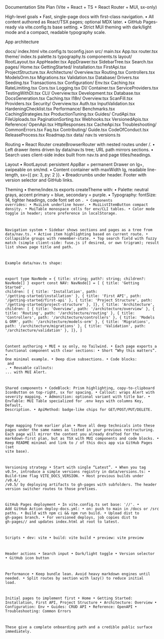 Documentation Site Plan (Vite + React + TS + React Router + MUI, sx-only)

High-level goals
	•	Fast, single-page docs with first-class navigation.
	•	All content authored as React/TSX pages; optional MDX later.
	•	GitHub Pages-ready via vite.config.ts base setting.
	•	Strict MUI theming with dark/light mode and a compact, readable typography scale.

App architecture

docs/
  index.html
  vite.config.ts
  tsconfig.json
  src/
    main.tsx
    App.tsx
    router.tsx
    theme/
      index.ts
      palette.ts
      typography.ts
      components.ts
    layout/
      RootLayout.tsx
      AppHeader.tsx
      AppDrawer.tsx
      SidebarTree.tsx
      Search.tsx
    pages/
      Home.tsx
      GettingStarted/
        Installation.tsx
        FirstApi.tsx
        ProjectStructure.tsx
      Architecture/
        Overview.tsx
        Routing.tsx
        Controllers.tsx
        ModelsOrm.tsx
        Migrations.tsx
        Validation.tsx
      Database/
        Drivers.tsx
        Seeding.tsx
        Transactions.tsx
      Configuration/
        Env.tsx
        Caching.tsx
        RateLimiting.tsx
        Cors.tsx
        Logging.tsx
      DI/
        Container.tsx
        ServiceProviders.tsx
        TestingWithDI.tsx
      CLI/
        Overview.tsx
        Development.tsx
        Database.tsx
        DocsGeneration.tsx
        Caching.tsx
      I18n/
        Overview.tsx
        ScanFill.tsx
        Providers.tsx
      Security/
        Overview.tsx
        Auth.tsx
        InputValidation.tsx
        HardeningChecklist.tsx
      Performance/
        Benchmarks.tsx
        CachingStrategies.tsx
        ProductionTuning.tsx
      Guides/
        CrudApi.tsx
        FileUploads.tsx
        PaginationSorting.tsx
        Webhooks.tsx
        VersionedApis.tsx
      Reference/
        OpenApi.tsx
        HttpResponses.tsx
        CacheApi.tsx
      Troubleshooting/
        CommonErrors.tsx
        Faq.tsx
      Contributing/
        Guide.tsx
        CodeOfConduct.tsx
        ReleaseProcess.tsx
      Roadmap.tsx
    data/
      nav.ts
      versions.ts

Routing
	•	React Router createBrowserRouter with nested routes under /.
	•	Left drawer items driven by data/nav.ts tree; URL path mirrors sections.
	•	Search uses client-side index built from nav.ts and page titles/headings.

Layout
	•	RootLayout: persistent AppBar + permanent Drawer on lg+, swipeable on sm/md.
	•	Content container with maxWidth lg, readable line-length, sx={{ px: 3, py: 2 }}.
	•	Breadcrumbs under header. Footer with version selector and GitHub links.

Theming
	•	theme/index.ts exports createTheme with:
	•	Palette: neutral grays, accent primary = blue, secondary = purple.
	•	Typography: fontSize: 14, tighter headings, code font set on <code>.
	•	Components overrides:
	•	MuiLink underline hover.
	•	MuiListItemButton compact density.
	•	MuiTable monospace cells for env/CLI tables.
	•	Color mode toggle in header; store preference in localStorage.

Navigation system
	•	Sidebar shows sections and pages as a tree from data/nav.ts.
	•	Active item highlighting based on current route.
	•	Collapsible groups with remember-state.
	•	Top search field with fuzzy match (simple client-side: fuse.js if desired, or own trigram); result list shows page title and path.

Example data/nav.ts shape:

export type NavNode = { title: string; path?: string; children?: NavNode[] }
export const NAV: NavNode[] = [
  { title: 'Getting Started', children: [
    { title: 'Installation', path: '/getting-started/installation' },
    { title: 'First API', path: '/getting-started/first-api' },
    { title: 'Project Structure', path: '/getting-started/project-structure' },
  ]},
  { title: 'Architecture', children: [
    { title: 'Overview', path: '/architecture/overview' },
    { title: 'Routing', path: '/architecture/routing' },
    { title: 'Controllers', path: '/architecture/controllers' },
    { title: 'Models & ORM', path: '/architecture/models-orm' },
    { title: 'Migrations', path: '/architecture/migrations' },
    { title: 'Validation', path: '/architecture/validation' },
  ]},
]

Content authoring
	•	MUI + sx only, no Tailwind.
	•	Each page exports a functional component with clear sections:
	•	Short “Why this matters”.
	•	One minimal example.
	•	Deep dive subsections.
	•	Code blocks: <CodeBlock language="bash" code="..." /> and <CodeBlock language="php" code="..." />.
	•	Reusable callouts: <Callout type="tip" title="...">...</Callout> with MUI Alert.

Shared components
	•	CodeBlock: Prism highlighting, copy-to-clipboard IconButton on top-right, sx for spacing.
	•	Callout: wraps Alert with severity mapping.
	•	Admonition: optional variant with title bar.
	•	EnvTable: MUI Table specialized for .env keys with columns Key, Default, Description.
	•	ApiMethod: badge-like chips for GET/POST/PUT/DELETE.

Page mapping from earlier plan
	•	Move all deep technicals into these pages under the same names as listed in your previous restructuring. Each page will mirror the content you already drafted for the markdown-first plan, but as TSX with MUI components and code blocks.
	•	Keep README minimal and link to / of this docs app via GitHub Pages (set vite base).

Versioning strategy
	•	Start with single “Latest”.
	•	When you tag v0.5+, introduce a simple versions registry in data/versions.ts:
	•	Build-time flag VITE_DOCS_VERSION.
	•	Host previous builds under /v0.4/, /v0.5/ by deploying artifacts to gh-pages with subfolders. The header version switcher routes to those prefixes.

GitHub Pages deployment
	•	In vite.config.ts set base: '/<repo>/'.
	•	Add GitHub Action deploy-docs.yml:
	•	on: push to main in /docs or /src paths.
	•	Build with npm ci && npm run build.
	•	Upload dist to gh-pages branch.
	•	For versioned deploys, job copies dist to gh-pages/<version>/ and updates index.html at root to latest.

Scripts
	•	dev: vite
	•	build: vite build
	•	preview: vite preview

Header actions
	•	Search input
	•	Dark/light toggle
	•	Version selector
	•	GitHub icon button

Performance
	•	Keep bundle lean. Avoid heavy markdown engines until needed.
	•	Split routes by section with lazy() to reduce initial load.

Initial pages to implement first
	•	Home
	•	Getting Started: Installation, First API, Project Structure
	•	Architecture: Overview
	•	Configuration: Env
	•	Guides: CRUD API
	•	Reference: OpenAPI
	•	Troubleshooting: Common Errors

These give a complete onboarding path and a credible public surface immediately.
